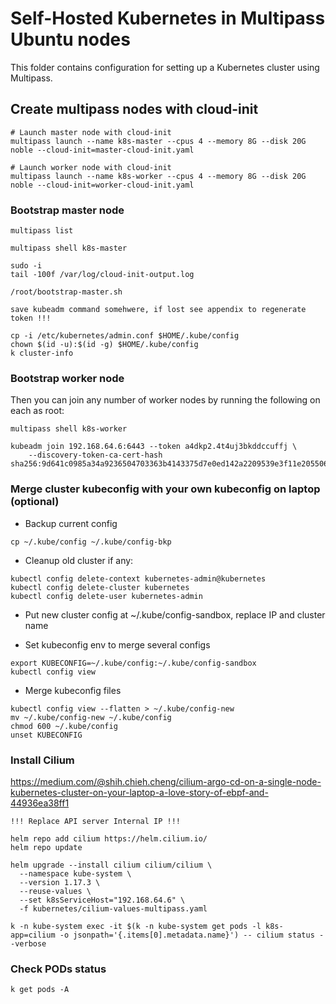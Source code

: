 #  Self-Hosted Kubernetes in Multipass Ubuntu nodes

This folder contains configuration for setting up a Kubernetes cluster using Multipass.

## Create multipass nodes with cloud-init
```shell
# Launch master node with cloud-init
multipass launch --name k8s-master --cpus 4 --memory 8G --disk 20G noble --cloud-init=master-cloud-init.yaml

# Launch worker node with cloud-init
multipass launch --name k8s-worker --cpus 4 --memory 8G --disk 20G noble --cloud-init=worker-cloud-init.yaml
```

### Bootstrap master node
```shell
multipass list

multipass shell k8s-master

sudo -i
tail -100f /var/log/cloud-init-output.log

/root/bootstrap-master.sh

save kubeadm command somehwere, if lost see appendix to regenerate token !!!

cp -i /etc/kubernetes/admin.conf $HOME/.kube/config
chown $(id -u):$(id -g) $HOME/.kube/config
k cluster-info
```

### Bootstrap worker node

Then you can join any number of worker nodes by running the following on each as root:
```shell
multipass shell k8s-worker

kubeadm join 192.168.64.6:6443 --token a4dkp2.4t4uj3bkddccuffj \
	--discovery-token-ca-cert-hash sha256:9d641c0985a34a9236504703363b4143375d7e0ed142a2209539e3f11e205506
```

### Merge cluster kubeconfig with your own kubeconfig on laptop (optional)
- Backup current config
```shell
cp ~/.kube/config ~/.kube/config-bkp
```

- Cleanup old cluster if any:
```shell
kubectl config delete-context kubernetes-admin@kubernetes
kubectl config delete-cluster kubernetes
kubectl config delete-user kubernetes-admin
```

- Put new cluster config at ~/.kube/config-sandbox, replace IP and cluster name

- Set kubeconfig env to merge several configs
```shell
export KUBECONFIG=~/.kube/config:~/.kube/config-sandbox
kubectl config view
```

- Merge kubeconfig files
```shell
kubectl config view --flatten > ~/.kube/config-new
mv ~/.kube/config-new ~/.kube/config
chmod 600 ~/.kube/config
unset KUBECONFIG
```

### Install Cilium
https://medium.com/@shih.chieh.cheng/cilium-argo-cd-on-a-single-node-kubernetes-cluster-on-your-laptop-a-love-story-of-ebpf-and-44936ea38ff1

```shell
!!! Replace API server Internal IP !!!

helm repo add cilium https://helm.cilium.io/
helm repo update

helm upgrade --install cilium cilium/cilium \
  --namespace kube-system \
  --version 1.17.3 \
  --reuse-values \
  --set k8sServiceHost="192.168.64.6" \
  -f kubernetes/cilium-values-multipass.yaml

k -n kube-system exec -it $(k -n kube-system get pods -l k8s-app=cilium -o jsonpath='{.items[0].metadata.name}') -- cilium status --verbose
```

### Check PODs status
```shell
k get pods -A
```
